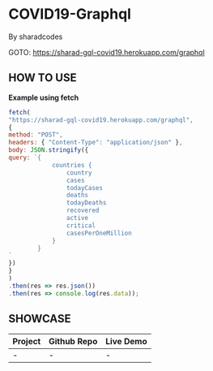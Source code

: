# COVID19-Graphql
By sharadcodes

GOTO: https://sharad-gql-covid19.herokuapp.com/graphql

## HOW TO USE

**Example using fetch**

```js
fetch(
"https://sharad-gql-covid19.herokuapp.com/graphql",
{
method: "POST",
headers: { "Content-Type": "application/json" },
body: JSON.stringify({
query: `{
            countries {
                country
                cases
                todayCases
                deaths
                todayDeaths
                recovered
                active
                critical
                casesPerOneMillion
            } 
        }
`
})
}
)
.then(res => res.json())
.then(res => console.log(res.data));
```

## SHOWCASE

| Project  | Github Repo | Live Demo |
| -------- |  ----------  | --------- |
| - | - | - |


